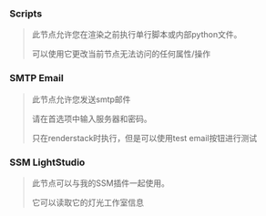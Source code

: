 ### Scripts

> 此节点允许您在渲染之前执行单行脚本或内部python文件。
>
> 可以使用它更改当前节点无法访问的任何属性/操作

### SMTP Email

> 此节点允许您发送smtp邮件
>
> 请在首选项中输入服务器和密码。
>
> 只在renderstack时执行，但是可以使用test email按钮进行测试

### SSM LightStudio

> 此节点可以与我的SSM插件一起使用。
>
> 它可以读取它的灯光工作室信息


